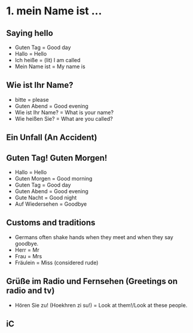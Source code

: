 # 1. mein Name ist ... 
## Saying hello
- Guten Tag = Good day
- Hallo = Hello
- Ich heiße = (lit) I am called
- Mein Name ist = My name is

## Wie ist Ihr Name? 
- bitte = please
- Guten Abend = Good evening
- Wie ist Ihr Name? = What is your name?
- Wie heißen Sie? = What are you called?

## Ein Unfall (An Accident)
## Guten Tag! Guten Morgen!
- Hallo = Hello
- Guten Morgen = Good morning
- Guten Tag = Good day
- Guten Abend = Good evening
- Gute Nacht = Good night
- Auf Wiedersehen = Goodbye

## Customs and traditions
- Germans often shake hands when they meet and when they say goodbye.
- Herr = Mr
- Frau = Mrs
- Fräulein = Miss (considered rude)

## Grüße im Radio und Fernsehen (Greetings on radio and tv)
- Hören Sie zu! (Hoekhren zi su!) = Look at them!/Look at these people.

## iC
